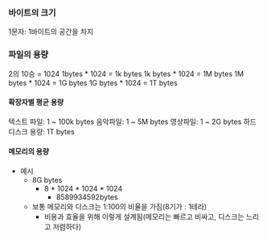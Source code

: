 ### 바이트의 크기
1문자: 1바이트의 공간을 차지

### 파일의 용량
2의 10승 = 1024
1bytes * 1024 = 1k bytes
1k bytes * 1024 = 1M bytes
1M bytes * 1024 = 1G bytes
1G bytes * 1024 = 1T bytes

#### 확장자별 평균 용량
텍스트 파일: 1 ~ 100k bytes
음악파일: 1 ~ 5M bytes
영상파일: 1 ~ 2G bytes
하드디스크 용량: 1T bytes

#### 메모리의 용량
- 예시
  - 8G bytes
    - 8 * 1024 * 1024 * 1024
      - 8589934592bytes
  - 보통 메모리와 디스크는 1:100의 비율을 가짐(8기가 : 1테라)
    - 비용과 효율을 위해 이렇게 설계됨(메모리는 빠르고 비싸고, 디스크는 느리고 저렴하다)